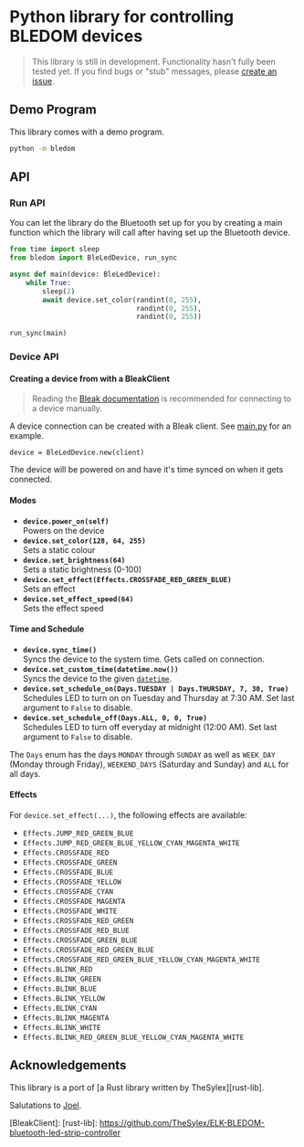 # Python library for controlling BLEDOM devices

> This library is still in development. Functionality hasn't fully been tested yet. If you find bugs or "stub" messages, please [create an issue](https://github.com/thegreatrazz/pybledom/issues).

## Demo Program

This library comes with a demo program.

```bash
python -m bledom
```

## API

### Run API

You can let the library do the Bluetooth set up for you by creating a main function which the library will call after having set up the Bluetooth device.

```python
from time import sleep
from bledom import BleLedDevice, run_sync

async def main(device: BleLedDevice):
    while True:
        sleep(2)
        await device.set_color(randint(0, 255),
                               randint(0, 255),
                               randint(0, 255))

run_sync(main)
```

### Device API

#### Creating a device from with a BleakClient

> Reading the [Bleak documentation](https://bleak.readthedocs.io/en/latest/) is recommended for connecting to a device manually.

A device connection can be created with a Bleak client. See [main.py](src/bledom/main.py) for an example.

```
device = BleLedDevice.new(client)
```

The device will be powered on and have it's time synced on when it gets connected.

#### Modes

* **`device.power_on(self)`** \
    Powers on the device
* **`device.set_color(128, 64, 255)`** \
    Sets a static colour
* **`device.set_brightness(64)`** \
    Sets a static brightness (0-100)
* **`device.set_effect(Effects.CROSSFADE_RED_GREEN_BLUE)`** \
    Sets an effect
* **`device.set_effect_speed(64)`** \
    Sets the effect speed

#### Time and Schedule

* **`device.sync_time()`** \
    Syncs the device to the system time. Gets called on connection.
* **`device.set_custom_time(datetime.now())`** \
    Syncs the device to the given [`datetime`](https://docs.python.org/3/library/datetime.html#datetime.datetime).
* **`device.set_schedule_on(Days.TUESDAY | Days.THURSDAY, 7, 30, True)`** \
    Schedules LED to turn on on Tuesday and Thursday at 7:30 AM. Set last argument to `False` to disable.
* **`device.set_schedule_off(Days.ALL, 0, 0, True)`** \
    Schedules LED to turn off everyday at midnight (12:00 AM). Set last argument to `False` to disable.

The `Days` enum has the days `MONDAY` through `SUNDAY` as well as `WEEK_DAY` (Monday through Friday), `WEEKEND_DAYS` (Saturday and Sunday) and `ALL` for all days.

#### Effects

For `device.set_effect(...)`, the following effects are available:

* `Effects.JUMP_RED_GREEN_BLUE`
* `Effects.JUMP_RED_GREEN_BLUE_YELLOW_CYAN_MAGENTA_WHITE`
* `Effects.CROSSFADE_RED`
* `Effects.CROSSFADE_GREEN`
* `Effects.CROSSFADE_BLUE`
* `Effects.CROSSFADE_YELLOW`
* `Effects.CROSSFADE_CYAN`
* `Effects.CROSSFADE_MAGENTA`
* `Effects.CROSSFADE_WHITE`
* `Effects.CROSSFADE_RED_GREEN`
* `Effects.CROSSFADE_RED_BLUE`
* `Effects.CROSSFADE_GREEN_BLUE`
* `Effects.CROSSFADE_RED_GREEN_BLUE`
* `Effects.CROSSFADE_RED_GREEN_BLUE_YELLOW_CYAN_MAGENTA_WHITE`
* `Effects.BLINK_RED`
* `Effects.BLINK_GREEN`
* `Effects.BLINK_BLUE`
* `Effects.BLINK_YELLOW`
* `Effects.BLINK_CYAN`
* `Effects.BLINK_MAGENTA`
* `Effects.BLINK_WHITE`
* `Effects.BLINK_RED_GREEN_BLUE_YELLOW_CYAN_MAGENTA_WHITE`


## Acknowledgements

This library is a port of [a Rust library written by TheSylex][rust-lib].

Salutations to [Joel](https://github.com/jxeldotdev).

[BleakClient]: 
[rust-lib]: https://github.com/TheSylex/ELK-BLEDOM-bluetooth-led-strip-controller
